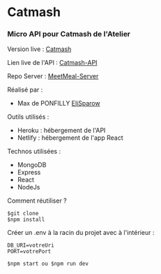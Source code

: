 # Catmash
### Micro API pour Catmash de l'Atelier

Version live :
[Catmash](https://meetmeal.netlify.com/)

Lien live de l'API :
[Catmash-API](https://api-catmash.herokuapp.com/)

Repo Server :
[MeetMeal-Server](https://github.com/EliSparow/MeetMeal-server)

Réalisé par :
- Max de PONFILLY [EliSparow](https://github.com/elisparow)

Outils utilisés :
- Heroku : hébergement de l'API
- Netlify : hébergement de l'app React

Technos utilisées :
- MongoDB
- Express
- React
- NodeJs

Comment réutiliser ?
```
$git clone
$npm install
```
Créer un .env à la racin du projet avec à l'intérieur :
```
DB_URI=votreUri
PORT=votrePort
```
```
$npm start ou $npm run dev
```